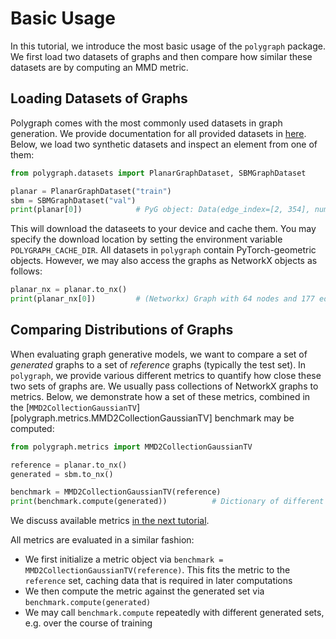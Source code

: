 # Basic Usage

In this tutorial, we introduce the most basic usage of the `polygraph` package.
We first load two datasets of graphs and then compare how similar these datasets are by computing an MMD metric.

## Loading Datasets of Graphs

Polygraph comes with the most commonly used datasets in graph generation.
We provide documentation for all provided datasets in [here](../datasets/index.md).
Below, we load two synthetic datasets and inspect an element from one of them:

```python
from polygraph.datasets import PlanarGraphDataset, SBMGraphDataset

planar = PlanarGraphDataset("train")
sbm = SBMGraphDataset("val")
print(planar[0])            # PyG object: Data(edge_index=[2, 354], num_nodes=64)
```

This will download the dataseets to your device and cache them. You may specify the download location by setting the environment variable `POLYGRAPH_CACHE_DIR`.
All datasets in `polygraph` contain PyTorch-geometric objects.
However, we may also access the graphs as NetworkX objects as follows:

```python
planar_nx = planar.to_nx()
print(planar_nx[0])         # (Networkx) Graph with 64 nodes and 177 edges
```

## Comparing Distributions of Graphs
When evaluating graph generative models, we want to compare a set of *generated* graphs to a set of *reference* graphs (typically the test set).
In `polygraph`, we provide various different metrics to quantify how close these two sets of graphs are.
We usually pass collections of NetworkX graphs to metrics.
Below, we demonstrate how a set of these metrics, combined in the [`MMD2CollectionGaussianTV`][polygraph.metrics.MMD2CollectionGaussianTV] benchmark may be computed:

```python
from polygraph.metrics import MMD2CollectionGaussianTV

reference = planar.to_nx()
generated = sbm.to_nx()

benchmark = MMD2CollectionGaussianTV(reference)
print(benchmark.compute(generated))          # Dictionary of different metrics
```

We discuss available metrics [in the next tutorial](metrics_overview.md).

All metrics are evaluated in a similar fashion:

- We first initialize a metric object via `benchmark = MMD2CollectionGaussianTV(reference)`. This fits the metric to the `reference` set, caching data that is required in later computations
- We then compute the metric against the generated set via `benchmark.compute(generated)`
- We may call `benchmark.compute` repeatedly with different generated sets, e.g. over the course of training
